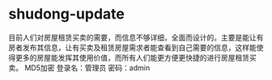 # shudong-update
目前人们对房屋租赁买卖的需要，而信息不够详细，全面而设计的。主要是能让有房者发布其信息，让有买卖及租赁房屋需求者能查看到自己需要的信息，这样能使得更多的房屋能发挥其使用价值，而所有人们能更方便更快捷的进行房屋租赁买卖。
MD5加密
登录名：管理员
密码：admin

